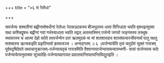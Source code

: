 +++
title = "०६ स रेतोधा"

+++

सपर्जन्यः शश्वतीनां बह्वीनामोषधीनां रेतोधाः रेतसउदकस्य बीजभूतस्य धाता विनिधाता भवति वृषभइत्युपमा यथा कश्चिद्वृषभः बह्वीनां गवां गर्भस्याधाता भवति तद्वत् अतस्तस्मिन् पर्जन्ये जगतो जङ्गमस्य तस्थुषः स्थावरस्य च आत्मा देहो वर्तते तत्पर्जन्येन दत्तं ऋतमुदकं मा मां शतशारदाय शतसंवत्सरजीवनार्थं पातु रक्षतु माशब्दस्य ऋत्यकइति प्रकृतिभावो ह्रस्वत्वञ्च । अन्यद्गतम् ॥ ६ ॥पर्जन्यायेति तृचं चतुर्दशं सूक्तं गायत्रम् पूर्ववदृषिदेवते तथाचानुक्रान्तम्-पर्जन्यायतृचं गायत्रमिति वैश्वानरपार्जन्यायामन्वारम्भणी- यायां पार्जन्यस्य चरोः पर्जन्यायेत्यनुवाक्या सूत्र्यतेहि-पर्जन्यायप्रगायत प्रवातावान्तिपतयन्तिविद्युतइति ।